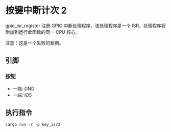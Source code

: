 # 按键中断计次 2

gpio_isr_register 注册 GPIO 中断处理程序，该处理程序是一个 ISR。处理程序将附加到运行此函数的同一 CPU 核心。

注意：这是一个失败的案例。

## 引脚

### 按钮

- 一端: GND
- 一端: IO5

## 执行指令

```shell
cargo run -r -p key_isr2
```
